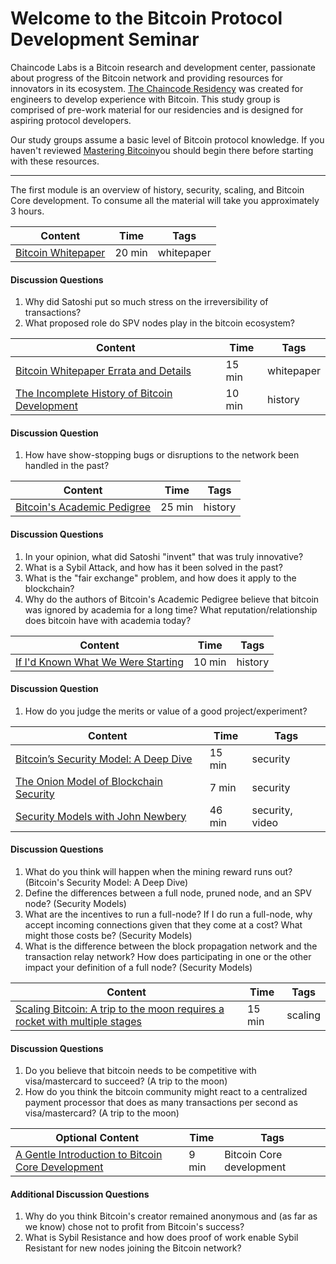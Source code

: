 # Welcome to the Bitcoin Protocol Development Seminar


Chaincode Labs is a Bitcoin research and development center, passionate about progress of the Bitcoin network and providing resources for innovators in its ecosystem. [The Chaincode Residency](https://residency.chaincode.com) was created for engineers to develop experience with Bitcoin. This study group is comprised of pre-work material for our residencies and is designed for aspiring protocol developers. 

Our study groups assume a basic level of Bitcoin protocol knowledge. If you haven't reviewed [Mastering Bitcoin](https://github.com/bitcoinbook/bitcoinbook)you should begin there before starting with these resources.

<hr>

The first module is an overview of history, security, scaling, and Bitcoin Core development. To consume all the material will take you approximately 3 hours.

| Content                                                                                       | Time  | Tags                    |
|-----------------------------------------------------------------------------------------------|-------|-------------------------|
[Bitcoin Whitepaper](https://bitcoin.org/bitcoin.pdf) | 20 min | whitepaper |

#### Discussion Questions

1. Why did Satoshi put so much stress on the irreversibility of transactions? 
2. What proposed role do SPV nodes play in the bitcoin ecosystem? 

| Content                                                                                       | Time  | Tags                    |
|-----------------------------------------------------------------------------------------------|-------|-------------------------|
[Bitcoin Whitepaper Errata and Details](https://gist.github.com/harding/dabea3d83c695e6b937bf090eddf2bb3) | 15 min | whitepaper |
[The Incomplete History of Bitcoin Development](https://b10c.me/blog/004-the-incomplete-history-of-bitcoin-development/) | 10 min | history |

#### Discussion Question

1. How have show-stopping bugs or disruptions to the network been handled in the past?

| Content                                                                                       | Time  | Tags                    |
|-----------------------------------------------------------------------------------------------|-------|-------------------------|
[Bitcoin's Academic Pedigree](https://queue.acm.org/detail.cfm?id=3136559) | 25 min | history |

#### Discussion Questions

1. In your opinion, what did Satoshi "invent" that was truly innovative? 
2. What is a Sybil Attack, and how has it been solved in the past?
3. What is the "fair exchange" problem, and how does it apply to the blockchain? 
4. Why do the authors of Bitcoin's Academic Pedigree believe that bitcoin was ignored by academia for a long time? What reputation/relationship does bitcoin have with academia today?

| Content                                                                                       | Time  | Tags                    |
|-----------------------------------------------------------------------------------------------|-------|-------------------------|
[If I'd Known What We Were Starting](https://www.linkedin.com/pulse/id-known-what-we-were-starting-ray-dillinger/) | 10 min | history |

#### Discussion Question
1. How do you judge the merits or value of a good project/experiment? 

| Content                                                                                       | Time  | Tags                    |
|-----------------------------------------------------------------------------------------------|-------|-------------------------|
[Bitcoin’s Security Model: A Deep Dive](https://www.coindesk.com/bitcoins-security-model-deep-dive) | 15 min | security |
[The Onion Model of Blockchain Security](https://insights.deribit.com/market-research/the-onion-model-of-blockchain-security-part-1/) | 7 min | security |
[Security Models with John Newbery](http://diyhpl.us/wiki/transcripts/chaincode-labs/2019-06-17-john-newbery-security-models/) | 46 min | security, video |

#### Discussion Questions
1. What do you think will happen when the mining reward runs out? (Bitcoin's Security Model: A Deep Dive)
2. Define the differences between a full node, pruned node, and an SPV node? (Security Models)
3. What are the incentives to run a full-node? If I do run a full-node, why accept incoming connections given that they come at a cost? What might those costs be? (Security Models)
4. What is the difference between the block propagation network and the transaction relay network? How does participating in one or the other impact your definition of a full node? (Security Models)


| Content                                                                                       | Time  | Tags                    |
|-----------------------------------------------------------------------------------------------|-------|-------------------------|
[Scaling Bitcoin: A trip to the moon requires a rocket with multiple stages](https://www.reddit.com/r/Bitcoin/comments/438hx0/a_trip_to_the_moon_requires_a_rocket_with/) | 15 min | scaling |

#### Discussion Questions
1. Do you believe that bitcoin needs to be competitive with visa/mastercard to succeed? (A trip to the moon)
2. How do you think the bitcoin community might react to a centralized payment processor that does as many transactions per second as visa/mastercard? (A trip to the moon)

| Optional Content                                                                              | Time  | Tags                    |
|-----------------------------------------------------------------------------------------------|-------|-------------------------|
[A Gentle Introduction to Bitcoin Core Development](https://bitcointechtalk.com/a-gentle-introduction-to-bitcoin-core-development-fdc95eaee6b8) | 9 min | Bitcoin Core development

#### Additional Discussion Questions
1. Why do you think Bitcoin's creator remained anonymous and (as far as we know) chose not to profit from Bitcoin's success?
2. What is Sybil Resistance and how does proof of work enable Sybil Resistant for new nodes joining the Bitcoin network?

